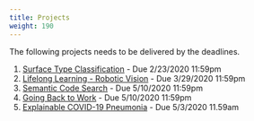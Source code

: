 ```yaml
---
title: Projects
weight: 190
---
```


The following projects needs to be delivered by the deadlines.

1. [Surface Type Classification](imu-classification) - Due 2/23/2020 11:59pm
2. [Lifelong Learning - Robotic Vision](continuous-learning) - Due 3/29/2020 11:59pm
3. [Semantic Code Search](semantic-code-search) - Due 5/10/2020 11:59pm
4. [Going Back to Work](going-back-to-work) - Due 5/10/2020 11:59pm
5. [Explainable COVID-19 Pneumonia](pneumonia) - Due 5/3/2020 11.59am



